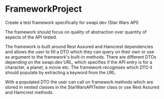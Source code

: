 # FrameworkProject

Create a test framework specifically for swapi.dev (Star Wars API)

The framework should focus on quality of abstraction over quantity of aspects of the API tested.

The framework is built around Rest Assured and Hamcrest dependencies and allows the user to fill a DTO which they can query on their own or use as argument to the framework's built-in methods. There are different DTOs depending on the swapi.dev URL, which specifies if the API entry is for a character, a planet, a movie etc. The framework recognises which DTO it should populate by extracting a keyword from the URL. 

With a populated DTO the user can call on framework methods which are stored in nested classes in the StarWarsAPITester class or use Rest Assured and Hamcrest methods.
